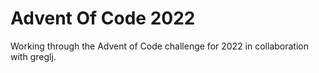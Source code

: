 # Advent Of Code 2022
Working through the Advent of Code challenge for 2022 in collaboration with greglj.
